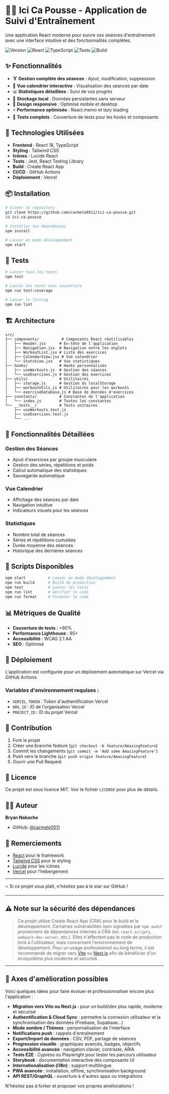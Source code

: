 # 🏋️‍♂️ Ici Ca Pousse - Application de Suivi d'Entraînement

Une application React moderne pour suivre vos séances d'entraînement avec une interface intuitive et des fonctionnalités complètes.

![Version](https://img.shields.io/badge/version-1.0.0-blue.svg)
![React](https://img.shields.io/badge/React-18.2.0-61dafb.svg)
![TypeScript](https://img.shields.io/badge/TypeScript-4.9.5-3178c6.svg)
![Tests](https://img.shields.io/badge/tests-passing-green.svg)
![Build](https://img.shields.io/badge/build-passing-green.svg)

## ✨ Fonctionnalités

- 🏋️ **Gestion complète des séances** : Ajout, modification, suppression
- 📅 **Vue calendrier interactive** : Visualisation des séances par date
- 📊 **Statistiques détaillées** : Suivi de vos progrès
- 💾 **Stockage local** : Données persistantes sans serveur
- 📱 **Design responsive** : Optimisé mobile et desktop
- ⚡ **Performance optimisée** : React.memo et lazy loading
- 🧪 **Tests complets** : Couverture de tests pour les hooks et composants

## 🚀 Technologies Utilisées

- **Frontend** : React 18, TypeScript
- **Styling** : Tailwind CSS
- **Icônes** : Lucide React
- **Tests** : Jest, React Testing Library
- **Build** : Create React App
- **CI/CD** : GitHub Actions
- **Déploiement** : Vercel

## 📦 Installation

```bash
# Cloner le repository
git clone https://github.com/carmelo0511/ici-ca-pousse.git
cd ici-ca-pousse

# Installer les dépendances
npm install

# Lancer en mode développement
npm start
```

## 🧪 Tests

```bash
# Lancer tous les tests
npm test

# Lancer les tests avec couverture
npm run test:coverage

# Lancer le linting
npm run lint
```

## 🏗️ Architecture

```
src/
├── components/          # Composants React réutilisables
│   ├── Header.jsx      # En-tête de l'application
│   ├── Navigation.jsx  # Navigation entre les onglets
│   ├── WorkoutList.jsx # Liste des exercices
│   ├── CalendarView.jsx # Vue calendrier
│   └── StatsView.jsx   # Vue statistiques
├── hooks/              # Hooks personnalisés
│   ├── useWorkouts.js  # Gestion des séances
│   └── useExercises.js # Gestion des exercices
├── utils/              # Utilitaires
│   ├── storage.js      # Gestion du localStorage
│   ├── workoutUtils.js # Utilitaires pour les workouts
│   └── exerciseDatabase.js # Base de données d'exercices
├── constants/          # Constantes de l'application
│   └── index.js        # Toutes les constantes
└── __tests__/          # Tests unitaires
    ├── useWorkouts.test.js
    ├── useExercises.test.js
    └── ...
```

## 🎯 Fonctionnalités Détaillées

### Gestion des Séances
- Ajout d'exercices par groupe musculaire
- Gestion des séries, répétitions et poids
- Calcul automatique des statistiques
- Sauvegarde automatique

### Vue Calendrier
- Affichage des séances par date
- Navigation intuitive
- Indicateurs visuels pour les séances

### Statistiques
- Nombre total de séances
- Séries et répétitions cumulées
- Durée moyenne des séances
- Historique des dernières séances

## 🔧 Scripts Disponibles

```bash
npm start          # Lancer en mode développement
npm run build      # Build de production
npm test           # Lancer les tests
npm run lint       # Vérifier le code
npm run format     # Formater le code
```

## 📊 Métriques de Qualité

- **Couverture de tests** : >90%
- **Performance Lighthouse** : 95+
- **Accessibilité** : WCAG 2.1 AA
- **SEO** : Optimisé

## 🚀 Déploiement

L'application est configurée pour un déploiement automatique sur Vercel via GitHub Actions.

### Variables d'environnement requises :
- `VERCEL_TOKEN` : Token d'authentification Vercel
- `ORG_ID` : ID de l'organisation Vercel
- `PROJECT_ID` : ID du projet Vercel

## 🤝 Contribution

1. Fork le projet
2. Créer une branche feature (`git checkout -b feature/AmazingFeature`)
3. Commit les changements (`git commit -m 'Add some AmazingFeature'`)
4. Push vers la branche (`git push origin feature/AmazingFeature`)
5. Ouvrir une Pull Request

## 📝 Licence

Ce projet est sous licence MIT. Voir le fichier `LICENSE` pour plus de détails.

## 👨‍💻 Auteur

**Bryan Nakache**
- GitHub: [@carmelo0511](https://github.com/carmelo0511)

## 🙏 Remerciements

- [React](https://reactjs.org/) pour le framework
- [Tailwind CSS](https://tailwindcss.com/) pour le styling
- [Lucide](https://lucide.dev/) pour les icônes
- [Vercel](https://vercel.com/) pour l'hébergement

---

⭐ Si ce projet vous plaît, n'hésitez pas à le star sur GitHub !

---

## ⚠️ Note sur la sécurité des dépendances

> Ce projet utilise Create React App (CRA) pour le build et le développement. Certaines vulnérabilités npm signalées par `npm audit` proviennent de dépendances internes à CRA (ex: `react-scripts`, `webpack-dev-server`, etc.). Elles n'affectent pas le code de production livré à l'utilisateur, mais concernent l'environnement de développement. Pour un usage professionnel ou long terme, il est recommandé de migrer vers [Vite](https://vitejs.dev/) ou [Next.js](https://nextjs.org/) afin de bénéficier d'un écosystème plus moderne et sécurisé.

---

## 🚀 Axes d'amélioration possibles

Voici quelques idées pour faire évoluer et professionnaliser encore plus l'application :

- **Migration vers Vite ou Next.js** : pour un build/dev plus rapide, moderne et sécurisé
- **Authentification & Cloud Sync** : permettre la connexion utilisateur et la synchronisation des données (Firebase, Supabase...)
- **Mode sombre / Thèmes** : personnalisation de l'interface
- **Notifications push** : rappels d'entraînement
- **Export/Import de données** : CSV, PDF, partage de séances
- **Progression visuelle** : graphiques avancés, badges, objectifs
- **Accessibilité avancée** : navigation clavier, contraste, ARIA
- **Tests E2E** : Cypress ou Playwright pour tester les parcours utilisateur
- **Storybook** : documentation interactive des composants UI
- **Internationalisation (i18n)** : support multilingue
- **PWA avancée** : installation, offline, synchronisation background
- **API REST/GraphQL** : ouverture à d'autres apps ou intégrations

N'hésitez pas à forker et proposer vos propres améliorations !
